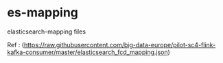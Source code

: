 # es-mapping
elasticsearch-mapping files

Ref : (https://raw.githubusercontent.com/big-data-europe/pilot-sc4-flink-kafka-consumer/master/elasticsearch_fcd_mapping.json)
